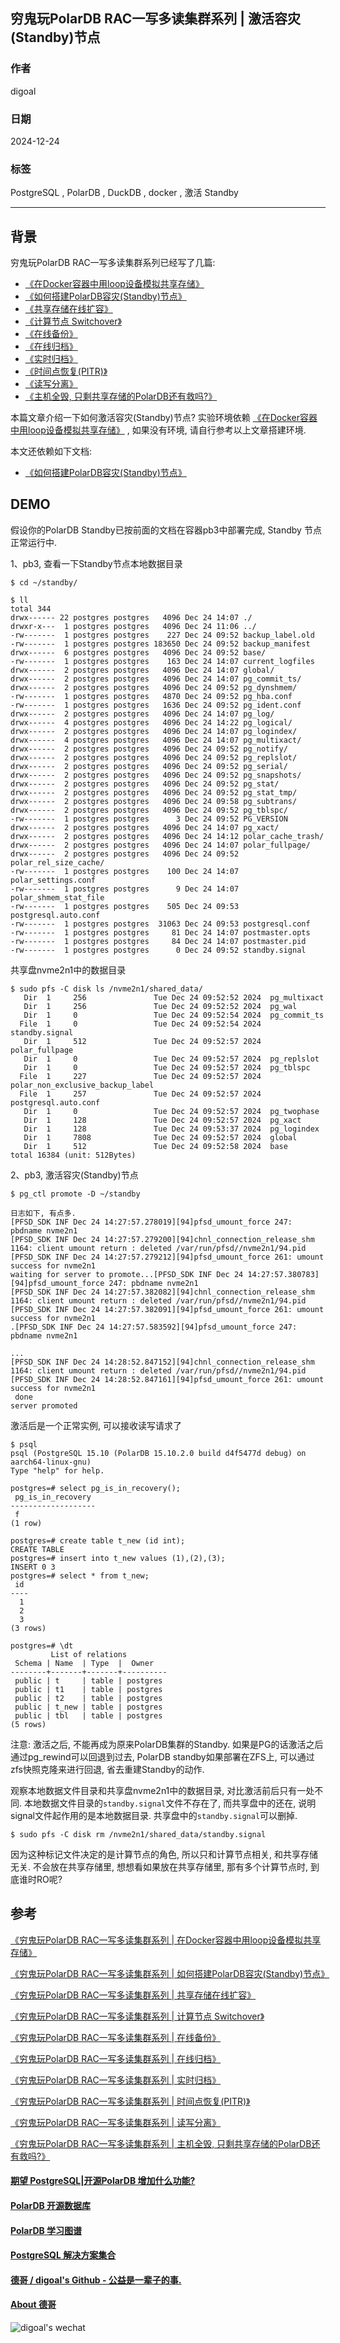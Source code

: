 ## 穷鬼玩PolarDB RAC一写多读集群系列 | 激活容灾(Standby)节点  
              
### 作者        
digoal            
            
### 日期       
2024-12-24       
       
### 标签       
PostgreSQL , PolarDB , DuckDB , docker , 激活 Standby         
           
----              
             
## 背景                        
穷鬼玩PolarDB RAC一写多读集群系列已经写了几篇:                 
- [《在Docker容器中用loop设备模拟共享存储》](../202412/20241216_03.md)                 
- [《如何搭建PolarDB容灾(Standby)节点》](../202412/20241218_01.md)                
- [《共享存储在线扩容》](../202412/20241218_02.md)                 
- [《计算节点 Switchover》](../202412/20241218_03.md)                
- [《在线备份》](../202412/20241218_04.md)             
- [《在线归档》](../202412/20241218_05.md)             
- [《实时归档》](../202412/20241219_01.md)            
- [《时间点恢复(PITR)》](../202412/20241219_02.md)           
- [《读写分离》](../202412/20241220_01.md)     
- [《主机全毁, 只剩共享存储的PolarDB还有救吗?》](../202412/20241224_01.md)     
                  
本篇文章介绍一下如何激活容灾(Standby)节点? 实验环境依赖 [《在Docker容器中用loop设备模拟共享存储》](../202412/20241216_03.md) , 如果没有环境, 请自行参考以上文章搭建环境.      
  
本文还依赖如下文档:  
- [《如何搭建PolarDB容灾(Standby)节点》](../202412/20241218_01.md)      
         
## DEMO  
假设你的PolarDB Standby已按前面的文档在容器pb3中部署完成, Standby 节点正常运行中.     
  
1、pb3, 查看一下Standby节点本地数据目录  
```  
$ cd ~/standby/  
  
$ ll  
total 344  
drwx------ 22 postgres postgres   4096 Dec 24 14:07 ./  
drwxr-x---  1 postgres postgres   4096 Dec 24 11:06 ../  
-rw-------  1 postgres postgres    227 Dec 24 09:52 backup_label.old  
-rw-------  1 postgres postgres 183650 Dec 24 09:52 backup_manifest  
drwx------  6 postgres postgres   4096 Dec 24 09:52 base/  
-rw-------  1 postgres postgres    163 Dec 24 14:07 current_logfiles  
drwx------  2 postgres postgres   4096 Dec 24 14:07 global/  
drwx------  2 postgres postgres   4096 Dec 24 14:07 pg_commit_ts/  
drwx------  2 postgres postgres   4096 Dec 24 09:52 pg_dynshmem/  
-rw-------  1 postgres postgres   4870 Dec 24 09:52 pg_hba.conf  
-rw-------  1 postgres postgres   1636 Dec 24 09:52 pg_ident.conf  
drwx------  2 postgres postgres   4096 Dec 24 14:07 pg_log/  
drwx------  4 postgres postgres   4096 Dec 24 14:22 pg_logical/  
drwx------  2 postgres postgres   4096 Dec 24 14:07 pg_logindex/  
drwx------  4 postgres postgres   4096 Dec 24 14:07 pg_multixact/  
drwx------  2 postgres postgres   4096 Dec 24 09:52 pg_notify/  
drwx------  2 postgres postgres   4096 Dec 24 09:52 pg_replslot/  
drwx------  2 postgres postgres   4096 Dec 24 09:52 pg_serial/  
drwx------  2 postgres postgres   4096 Dec 24 09:52 pg_snapshots/  
drwx------  2 postgres postgres   4096 Dec 24 09:52 pg_stat/  
drwx------  2 postgres postgres   4096 Dec 24 09:52 pg_stat_tmp/  
drwx------  2 postgres postgres   4096 Dec 24 09:58 pg_subtrans/  
drwx------  2 postgres postgres   4096 Dec 24 09:52 pg_tblspc/  
-rw-------  1 postgres postgres      3 Dec 24 09:52 PG_VERSION  
drwx------  2 postgres postgres   4096 Dec 24 14:07 pg_xact/  
drwx------  2 postgres postgres   4096 Dec 24 14:12 polar_cache_trash/  
drwx------  2 postgres postgres   4096 Dec 24 14:07 polar_fullpage/  
drwx------  2 postgres postgres   4096 Dec 24 09:52 polar_rel_size_cache/  
-rw-------  1 postgres postgres    100 Dec 24 14:07 polar_settings.conf  
-rw-------  1 postgres postgres      9 Dec 24 14:07 polar_shmem_stat_file  
-rw-------  1 postgres postgres    505 Dec 24 09:53 postgresql.auto.conf  
-rw-------  1 postgres postgres  31063 Dec 24 09:53 postgresql.conf  
-rw-------  1 postgres postgres     81 Dec 24 14:07 postmaster.opts  
-rw-------  1 postgres postgres     84 Dec 24 14:07 postmaster.pid  
-rw-------  1 postgres postgres      0 Dec 24 09:52 standby.signal  
```  
  
共享盘nvme2n1中的数据目录  
```  
$ sudo pfs -C disk ls /nvme2n1/shared_data/  
   Dir  1     256               Tue Dec 24 09:52:52 2024  pg_multixact  
   Dir  1     256               Tue Dec 24 09:52:52 2024  pg_wal  
   Dir  1     0                 Tue Dec 24 09:52:54 2024  pg_commit_ts  
  File  1     0                 Tue Dec 24 09:52:54 2024  standby.signal  
   Dir  1     512               Tue Dec 24 09:52:57 2024  polar_fullpage  
   Dir  1     0                 Tue Dec 24 09:52:57 2024  pg_replslot  
   Dir  1     0                 Tue Dec 24 09:52:57 2024  pg_tblspc  
  File  1     227               Tue Dec 24 09:52:57 2024  polar_non_exclusive_backup_label  
  File  1     257               Tue Dec 24 09:52:57 2024  postgresql.auto.conf  
   Dir  1     0                 Tue Dec 24 09:52:57 2024  pg_twophase  
   Dir  1     128               Tue Dec 24 09:52:57 2024  pg_xact  
   Dir  1     128               Tue Dec 24 09:53:37 2024  pg_logindex  
   Dir  1     7808              Tue Dec 24 09:52:57 2024  global  
   Dir  1     512               Tue Dec 24 09:52:58 2024  base  
total 16384 (unit: 512Bytes)  
```  
  
2、pb3, 激活容灾(Standby)节点  
  
```  
$ pg_ctl promote -D ~/standby  
  
日志如下, 有点多.  
[PFSD_SDK INF Dec 24 14:27:57.278019][94]pfsd_umount_force 247: pbdname nvme2n1  
[PFSD_SDK INF Dec 24 14:27:57.279200][94]chnl_connection_release_shm 1164: client umount return : deleted /var/run/pfsd//nvme2n1/94.pid  
[PFSD_SDK INF Dec 24 14:27:57.279212][94]pfsd_umount_force 261: umount success for nvme2n1  
waiting for server to promote...[PFSD_SDK INF Dec 24 14:27:57.380783][94]pfsd_umount_force 247: pbdname nvme2n1  
[PFSD_SDK INF Dec 24 14:27:57.382082][94]chnl_connection_release_shm 1164: client umount return : deleted /var/run/pfsd//nvme2n1/94.pid  
[PFSD_SDK INF Dec 24 14:27:57.382091][94]pfsd_umount_force 261: umount success for nvme2n1  
.[PFSD_SDK INF Dec 24 14:27:57.583592][94]pfsd_umount_force 247: pbdname nvme2n1  
  
...  
[PFSD_SDK INF Dec 24 14:28:52.847152][94]chnl_connection_release_shm 1164: client umount return : deleted /var/run/pfsd//nvme2n1/94.pid  
[PFSD_SDK INF Dec 24 14:28:52.847161][94]pfsd_umount_force 261: umount success for nvme2n1  
 done  
server promoted  
```  
  
激活后是一个正常实例, 可以接收读写请求了  
```  
$ psql  
psql (PostgreSQL 15.10 (PolarDB 15.10.2.0 build d4f5477d debug) on aarch64-linux-gnu)  
Type "help" for help.  
  
postgres=# select pg_is_in_recovery();  
 pg_is_in_recovery   
-------------------  
 f  
(1 row)  
  
postgres=# create table t_new (id int);  
CREATE TABLE  
postgres=# insert into t_new values (1),(2),(3);  
INSERT 0 3  
postgres=# select * from t_new;  
 id   
----  
  1  
  2  
  3  
(3 rows)  
  
postgres=# \dt  
         List of relations  
 Schema | Name  | Type  |  Owner     
--------+-------+-------+----------  
 public | t     | table | postgres  
 public | t1    | table | postgres  
 public | t2    | table | postgres  
 public | t_new | table | postgres  
 public | tbl   | table | postgres  
(5 rows)  
```  
     
注意: 激活之后, 不能再成为原来PolarDB集群的Standby. 如果是PG的话激活之后通过pg_rewind可以回退到过去, PolarDB standby如果部署在ZFS上, 可以通过zfs快照克隆来进行回退, 省去重建Standby的动作.  
    
观察本地数据文件目录和共享盘nvme2n1中的数据目录, 对比激活前后只有一处不同. 本地数据文件目录的`standby.signal`文件不存在了, 而共享盘中的还在, 说明signal文件起作用的是本地数据目录. 共享盘中的`standby.signal`可以删掉.   
```  
$ sudo pfs -C disk rm /nvme2n1/shared_data/standby.signal  
```
因为这种标记文件决定的是计算节点的角色, 所以只和计算节点相关, 和共享存储无关. 不会放在共享存储里, 想想看如果放在共享存储里, 那有多个计算节点时, 到底谁时RO呢?     
     
## 参考                  
[《穷鬼玩PolarDB RAC一写多读集群系列 | 在Docker容器中用loop设备模拟共享存储》](../202412/20241216_03.md)                         
                     
[《穷鬼玩PolarDB RAC一写多读集群系列 | 如何搭建PolarDB容灾(Standby)节点》](../202412/20241218_01.md)                   
                
[《穷鬼玩PolarDB RAC一写多读集群系列 | 共享存储在线扩容》](../202412/20241218_02.md)                   
                 
[《穷鬼玩PolarDB RAC一写多读集群系列 | 计算节点 Switchover》](../202412/20241218_03.md)                   
            
[《穷鬼玩PolarDB RAC一写多读集群系列 | 在线备份》](../202412/20241218_04.md)              
          
[《穷鬼玩PolarDB RAC一写多读集群系列 | 在线归档》](../202412/20241218_05.md)              
        
[《穷鬼玩PolarDB RAC一写多读集群系列 | 实时归档》](../202412/20241219_01.md)            
          
[《穷鬼玩PolarDB RAC一写多读集群系列 | 时间点恢复(PITR)》](../202412/20241219_02.md)          
    
[《穷鬼玩PolarDB RAC一写多读集群系列 | 读写分离》](../202412/20241220_01.md)       
    
[《穷鬼玩PolarDB RAC一写多读集群系列 | 主机全毁, 只剩共享存储的PolarDB还有救吗?》](../202412/20241224_01.md)     
  
    
  
#### [期望 PostgreSQL|开源PolarDB 增加什么功能?](https://github.com/digoal/blog/issues/76 "269ac3d1c492e938c0191101c7238216")
  
  
#### [PolarDB 开源数据库](https://openpolardb.com/home "57258f76c37864c6e6d23383d05714ea")
  
  
#### [PolarDB 学习图谱](https://www.aliyun.com/database/openpolardb/activity "8642f60e04ed0c814bf9cb9677976bd4")
  
  
#### [PostgreSQL 解决方案集合](../201706/20170601_02.md "40cff096e9ed7122c512b35d8561d9c8")
  
  
#### [德哥 / digoal's Github - 公益是一辈子的事.](https://github.com/digoal/blog/blob/master/README.md "22709685feb7cab07d30f30387f0a9ae")
  
  
#### [About 德哥](https://github.com/digoal/blog/blob/master/me/readme.md "a37735981e7704886ffd590565582dd0")
  
  
![digoal's wechat](../pic/digoal_weixin.jpg "f7ad92eeba24523fd47a6e1a0e691b59")
  
